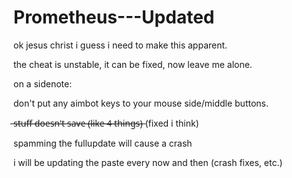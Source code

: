# Prometheus---Updated
ok jesus christ i guess i need to make this apparent.

the cheat is unstable, it can be fixed, now leave me alone.

on a sidenote:

don't put any aimbot keys to your mouse side/middle buttons.

 ̶s̶t̶u̶f̶f̶ ̶d̶o̶e̶s̶n̶'̶t̶ ̶s̶a̶v̶e̶ ̶(̶l̶i̶k̶e̶ ̶4̶ ̶t̶h̶i̶n̶g̶s̶)̶ (fixed i think)

spamming the fullupdate will cause a crash

i will be updating the paste every now and then (crash fixes, etc.)
